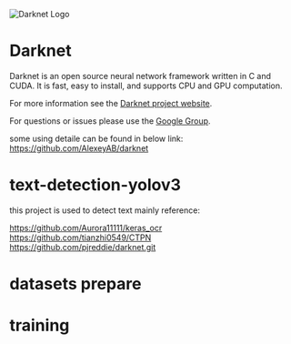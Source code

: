 ![Darknet Logo](http://pjreddie.com/media/files/darknet-black-small.png)

# Darknet #
Darknet is an open source neural network framework written in C and CUDA. It is fast, easy to install, and supports CPU and GPU computation.

For more information see the [Darknet project website](http://pjreddie.com/darknet).

For questions or issues please use the [Google Group](https://groups.google.com/forum/#!forum/darknet).

some  using detaile can be found in below link:
https://github.com/AlexeyAB/darknet


# text-detection-yolov3 #
this project is used to detect text 
mainly reference:

https://github.com/Aurora11111/keras_ocr
https://github.com/tianzhi0549/CTPN
https://github.com/pjreddie/darknet.git


# datasets prepare #



# training #
